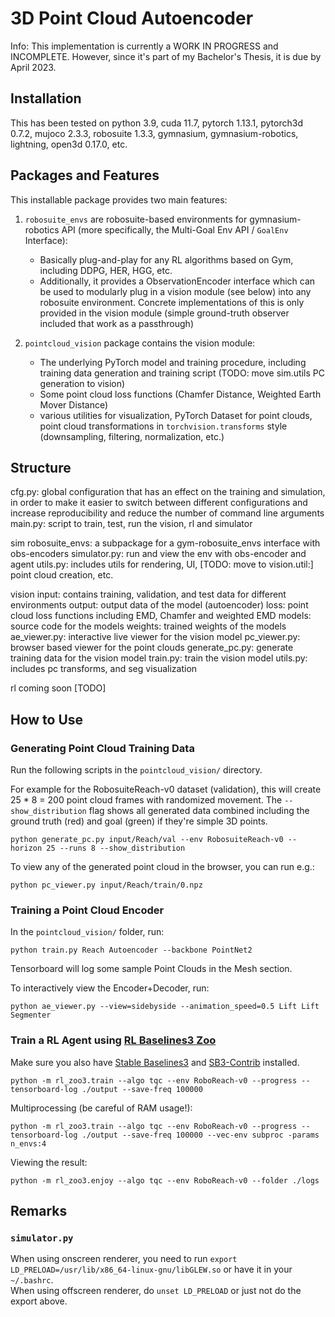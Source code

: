 # 3D Point Cloud Autoencoder

Info: This implementation is currently a WORK IN PROGRESS and INCOMPLETE. However, since it's part of my Bachelor's Thesis, it is due by April 2023.

## Installation

This has been tested on python 3.9, cuda 11.7, pytorch 1.13.1, pytorch3d 0.7.2, mujoco 2.3.3, robosuite 1.3.3, gymnasium, gymnasium-robotics, lightning, open3d 0.17.0, etc.


## Packages and Features

This installable package provides two main features:

1. `robosuite_envs` are robosuite-based environments for gymnasium-robotics API (more specifically, the Multi-Goal Env API / `GoalEnv` Interface):
    - Basically plug-and-play for any RL algorithms based on Gym, including DDPG, HER, HGG, etc.
    - Additionally, it provides a ObservationEncoder interface which can be used to modularly plug in a vision module (see below) into any robosuite environment. Concrete implementations of this is only provided in the vision module (simple ground-truth observer included that work as a passthrough)

2. `pointcloud_vision` package contains the vision module:
    - The underlying PyTorch model and training procedure, including training data generation and training script (TODO: move sim.utils PC generation to vision)
    - Some point cloud loss functions (Chamfer Distance, Weighted Earth Mover Distance)
    - various utilities for visualization, PyTorch Dataset for point clouds, point cloud transformations in `torchvision.transforms` style (downsampling, filtering, normalization, etc.)


## Structure

cfg.py: global configuration that has an effect on the training and simulation, in order to make it easier to switch between different configurations and increase reproducibility and reduce the number of command line arguments
main.py: script to train, test, run the vision, rl and simulator

sim
    robosuite_envs: a subpackage for a gym-robosuite_envs interface with obs-encoders
    simulator.py: run and view the env with obs-encoder and agent
    utils.py: includes utils for rendering, UI, [TODO: move to vision.util:] point cloud creation, etc.

vision
    input: contains training, validation, and test data for different environments
    output: output data of the model (autoencoder)
    loss: point cloud loss functions including EMD, Chamfer and weighted EMD
    models: source code for the models
    weights: trained weights of the models
    ae_viewer.py: interactive live viewer for the vision model
    pc_viewer.py: browser based viewer for the point clouds
    generate_pc.py: generate training data for the vision model
    train.py: train the vision model
    utils.py: includes pc transforms, and seg visualization

rl
    coming soon [TODO]

## How to Use

### Generating Point Cloud Training Data

Run the following scripts in the `pointcloud_vision/` directory.

For example for the RobosuiteReach-v0 dataset (validation), this will create 25 * 8 = 200 point cloud frames with randomized movement. The `--show_distribution` flag shows all generated data combined including the ground truth (red) and goal (green) if they're simple 3D points.
```
python generate_pc.py input/Reach/val --env RobosuiteReach-v0 --horizon 25 --runs 8 --show_distribution
```

To view any of the generated point cloud in the browser, you can run e.g.:
```
python pc_viewer.py input/Reach/train/0.npz
```

### Training a Point Cloud Encoder

In the `pointcloud_vision/` folder, run:
```
python train.py Reach Autoencoder --backbone PointNet2
```
Tensorboard will log some sample Point Clouds in the Mesh section.

To interactively view the Encoder+Decoder, run:
```
python ae_viewer.py --view=sidebyside --animation_speed=0.5 Lift Lift Segmenter
```

### Train a RL Agent using [RL Baselines3 Zoo](https://github.com/DLR-RM/rl-baselines3-zoo)

Make sure you also have [Stable Baselines3](https://github.com/DLR-RM/stable-baselines3) and [SB3-Contrib](https://github.com/Stable-Baselines-Team/stable-baselines3-contrib) installed.
```
python -m rl_zoo3.train --algo tqc --env RoboReach-v0 --progress --tensorboard-log ./output --save-freq 100000
```

Multiprocessing (be careful of RAM usage!):
```
python -m rl_zoo3.train --algo tqc --env RoboReach-v0 --progress --tensorboard-log ./output --save-freq 100000 --vec-env subproc -params n_envs:4
```

Viewing the result:  
```
python -m rl_zoo3.enjoy --algo tqc --env RoboReach-v0 --folder ./logs
```




## Remarks

### `simulator.py`
When using onscreen renderer, you need to run `export LD_PRELOAD=/usr/lib/x86_64-linux-gnu/libGLEW.so` or have it in your `~/.bashrc`.  
When using offscreen renderer, do `unset LD_PRELOAD` or just not do the export above.
